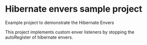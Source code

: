 # Hibernate envers sample project
Example project to demonstrate the Hibernate Envers

This project implements custom enver listeners by stopping the autoRegister of hibernate envers.
